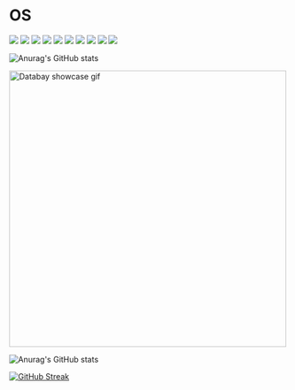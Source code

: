 # OS
<p> 
<img src="https://img.shields.io/badge/Arch_Linux-1793D1?style=for-the-badge&logo=arch-linux&logoColor=white"/>
<img src="https://img.shields.io/badge/Python-3776AB?style=for-the-badge&logo=python&logoColor=white"/>
<img src="https://img.shields.io/badge/Django-092E20?style=for-the-badge&logo=django&logoColor=white"/>
<img src="https://img.shields.io/badge/C-00599C?style=for-the-badge&logo=c&logoColor=white"/>
<img src="https://img.shields.io/badge/C%2B%2B-00599C?style=for-the-badge&logo=c%2B%2B&logoColor=white"/>
<img src="https://img.shields.io/badge/Dart-0175C2?style=for-the-badge&logo=dart&logoColor=white"/>
<img src="https://img.shields.io/badge/Flutter-02569B?style=for-the-badge&logo=flutter&logoColor=white"/>
<img src="https://img.shields.io/badge/MySQL-00000F?style=for-the-badge&logo=mysql&logoColor=white"/>
<img src="https://img.shields.io/badge/MongoDB-4EA94B?style=for-the-badge&logo=mongodb&logoColor=white"/>
<img src="https://img.shields.io/badge/SoundCloud-FF3300?style=for-the-badge&logo=soundcloud&logoColor=white"/>

</p>

 ![Anurag's GitHub stats](https://github-readme-stats.vercel.app/api/top-langs/?username=rcarmen-btc&theme=blue-green)

<img src="https://github.com/rcarmen-btc/rcarmen-btc/blob/main/riserlarenss%20(2).gif" alt="Databay showcase gif" title="Databay showcase gif" width="500"  align="middle"/>


![Anurag's GitHub stats](https://github-readme-stats.vercel.app/api?username=rcarmen-btc&theme=blueberry&show_icons=true)



[![GitHub Streak](http://github-readme-streak-stats.herokuapp.com?user=rcarmen-btc&theme=github-dark&date_format=M%20j%5B%2C%20Y%5D)](https://git.io/streak-stats)
</p>
